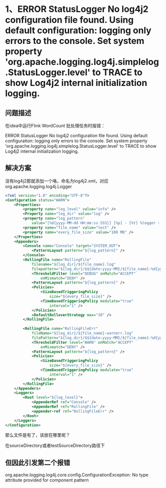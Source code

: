 # 1、ERROR StatusLogger No log4j2 configuration file found. Using default configuration: logging only errors to the console. Set system property 'org.apache.logging.log4j.simplelog.StatusLogger.level' to TRACE to show Log4j2 internal initialization logging.

## 问题描述

在idea中运行Flink WordCount 批处理任务时报错：

ERROR StatusLogger No log4j2 configuration file found. Using default configuration: logging only errors to the console. Set system property 'org.apache.logging.log4j.simplelog.StatusLogger.level' to TRACE to show Log4j2 internal initialization logging.
## 解决方案

没有log4j2那就添加一个咯，命名为log4j2.xml，对应org.apache.logging.log4j.Logger
```xml
<?xml version="1.0" encoding="UTF-8"?>
<Configuration status="WARN">
	<Properties>
		<property name="log_level" value="info" />
		<Property name="log_dir" value="log" />
		<property name="log_pattern"
			value="[%d{yyyy-MM-dd HH:mm:ss.SSS}] [%p] - [%t] %logger - %m%n" />
		<property name="file_name" value="test" />
		<property name="every_file_size" value="100 MB" />
	</Properties>
	<Appenders>
		<Console name="Console" target="SYSTEM_OUT">
			<PatternLayout pattern="${log_pattern}" />
		</Console>
		<RollingFile name="RollingFile"
			filename="${log_dir}/${file_name}.log"
			filepattern="${log_dir}/$${date:yyyy-MM}/${file_name}-%d{yyyy-MM-dd}-%i.log">
			<ThresholdFilter level="DEBUG" onMatch="ACCEPT"
				onMismatch="DENY" />
			<PatternLayout pattern="${log_pattern}" />
			<Policies>
				<SizeBasedTriggeringPolicy
					size="${every_file_size}" />
				<TimeBasedTriggeringPolicy modulate="true"
					interval="1" />
			</Policies>
			<DefaultRolloverStrategy max="20" />
		</RollingFile>
 
		<RollingFile name="RollingFileErr"
			fileName="${log_dir}/${file_name}-warnerr.log"
			filePattern="${log_dir}/$${date:yyyy-MM}/${file_name}-%d{yyyy-MM-dd}-warnerr-%i.log">
			<ThresholdFilter level="WARN" onMatch="ACCEPT"
				onMismatch="DENY" />
			<PatternLayout pattern="${log_pattern}" />
			<Policies>
				<SizeBasedTriggeringPolicy
					size="${every_file_size}" />
				<TimeBasedTriggeringPolicy modulate="true"
					interval="1" />
			</Policies>
		</RollingFile>
	</Appenders>
	<Loggers>
		<Root level="${log_level}">
			<AppenderRef ref="Console" />
			<AppenderRef ref="RollingFile" />
			<appender-ref ref="RollingFileErr" />
		</Root>
	</Loggers>
</Configuration>
```

那么文件是有了，该放在哪里呢？

在sourceDirectory或者testSourceDirectory路径下

## 但因此引发第二个报错

org.apache.logging.log4j.core.config.ConfigurationException: No type attribute provided for component pattern
